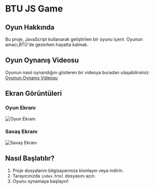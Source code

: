 # BTU JS Game

## Oyun Hakkında

Bu proje, JavaScript kullanarak geliştirilen bir oyunu içerir. Oyunun amacı,BTÜ'de gezerken hayatta kalmak.

## Oyun Oynanış Videosu

Oyunun nasıl oynandığını gösteren bir videoya buradan ulaşabilirsiniz: [Oyunun Oynanış Videosu](https://www.youtube.com/watch?v=CJIPAAhP_Mk)

## Ekran Görüntüleri

### Oyun Ekranı
![Oyun Ekranı](https://github.com/adraarda23/btu-js-game/assets/113470792/efb493d2-93e1-4907-9ed2-576fcbb0dd5e)

### Savaş Ekranı
![Savaş Ekranı](https://github.com/adraarda23/btu-js-game/assets/113470792/37d85ecc-b558-4439-99fb-60ee20aeb757)

## Nasıl Başlatılır?

1. Proje dosyalarını bilgisayarınıza klonlayın veya indirin.
2. Tarayıcınızda `index.html` dosyasını açın.
3. Oyunu oynamaya başlayın!
